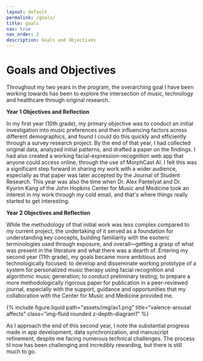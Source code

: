 ```yaml
---
layout: default
permalink: /goals/
title: goals
nav: true
nav_order: 2
description: Goals and Objectives
--- 
```


Goals and Objectives
====================

Throughout my two years in the program, the overarching goal I have been working towards has been to explore the intersection of music, technology and healthcare through original research. 

**Year 1 Objectives and Reflection**

In my first year (10th grade), my primary objective was to conduct an initial investigation into music preferences and their influencing factors across different demographics, and found I could do this quickly and efficiently through a survey research project. By the end of that year, I had collected original data, analyzed initial patterns, and drafted a paper on the findings. I had also created a working facial-expression-recognition web app that anyone could access online, through the use of MorphCast AI. I felt this was a significant step forward in sharing my work with a wider audience, especially as that paper was later accepted by the Journal of Student Research. This year was also the time when Dr. Alex Pantelyat and Dr. Kyurim Kang of the John Hopkins Center for Music and Medicine took an interest in my work through my cold email, and that's where things really started to get interesting. 

**Year 2 Objectives and Reflection**

While the methodology of that initial work was less complex compared to my current project, the undertaking of it served as a foundation for understanding key concepts, building familiarity with the esoteric terminologies used through exposure, and overall—getting a grasp of what was present in the literature and what there was a dearth of. Entering my second year (11th grade), my goals became more ambitious and technologically focused: to develop and disseminate working prototype of a system for personalized music therapy using facial recognition and algorithmic music generation; to conduct preliminary testing; to prepare a more methodologically rigorous paper for publication in a peer-reviewed journal, especially with the support, guidance and opportunities that my collaboration with the Center for Music and Medicine provided me.

 <div class="col-sm-4 mt-3 mt-md-0">
    <style>
      .img-fluid.rounded.z-depth-diagram1 {
        max-width: 125%;
        height: auto;
      }
    </style>
        {% include figure.liquid path="assets/img/av1.png" title="valence-arousal affects" class="img-fluid rounded z-depth-diagram1" %} 
    </div>

As I approach the end of this second year, I note the substantial progress made in app development, data synchronization, and manuscript refinement, despite me facing numerous technical challenges. The process til now has been challenging and incredibly rewarding, but there is still much to go.

